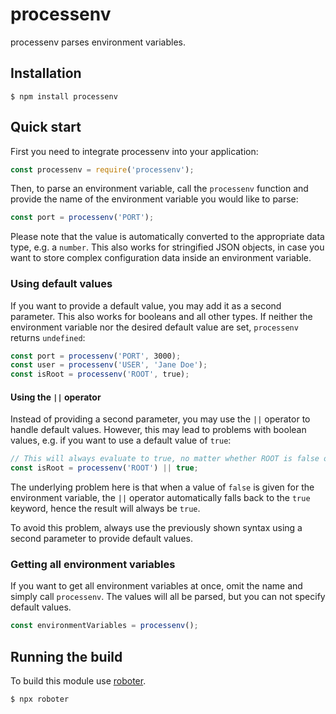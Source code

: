 # processenv

processenv parses environment variables.

## Installation

```shell
$ npm install processenv
```

## Quick start

First you need to integrate processenv into your application:

```javascript
const processenv = require('processenv');
```

Then, to parse an environment variable, call the `processenv` function and provide the name of the environment variable you would like to parse:

```javascript
const port = processenv('PORT');
```

Please note that the value is automatically converted to the appropriate data type, e.g. a `number`. This also works for stringified JSON objects, in case you want to store complex configuration data inside an environment variable.

### Using default values

If you want to provide a default value, you may add it as a second parameter. This also works for booleans and all other types. If neither the environment variable nor the desired default value are set, `processenv` returns `undefined`:

```javascript
const port = processenv('PORT', 3000);
const user = processenv('USER', 'Jane Doe');
const isRoot = processenv('ROOT', true);
```

#### Using the `||` operator

Instead of providing a second parameter, you may use the `||` operator to handle default values. However, this may lead to problems with boolean values, e.g. if you want to use a default value of `true`:

```javascript
// This will always evaluate to true, no matter whether ROOT is false or true.
const isRoot = processenv('ROOT') || true;
```

The underlying problem here is that when a value of `false` is given for the environment variable, the `||` operator automatically falls back to the `true` keyword, hence the result will always be `true`.

To avoid this problem, always use the previously shown syntax using a second parameter to provide default values.

### Getting all environment variables

If you want to get all environment variables at once, omit the name and simply call `processenv`. The values will all be parsed, but you can not specify default values.

```javascript
const environmentVariables = processenv();
```

## Running the build

To build this module use [roboter](https://www.npmjs.com/package/roboter).

```shell
$ npx roboter
```
